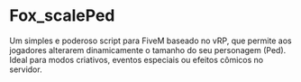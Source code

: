 # Fox_scalePed
Um simples e poderoso script para FiveM baseado no vRP, que permite aos jogadores alterarem dinamicamente o tamanho do seu personagem (Ped). Ideal para modos criativos, eventos especiais ou efeitos cômicos no servidor.
